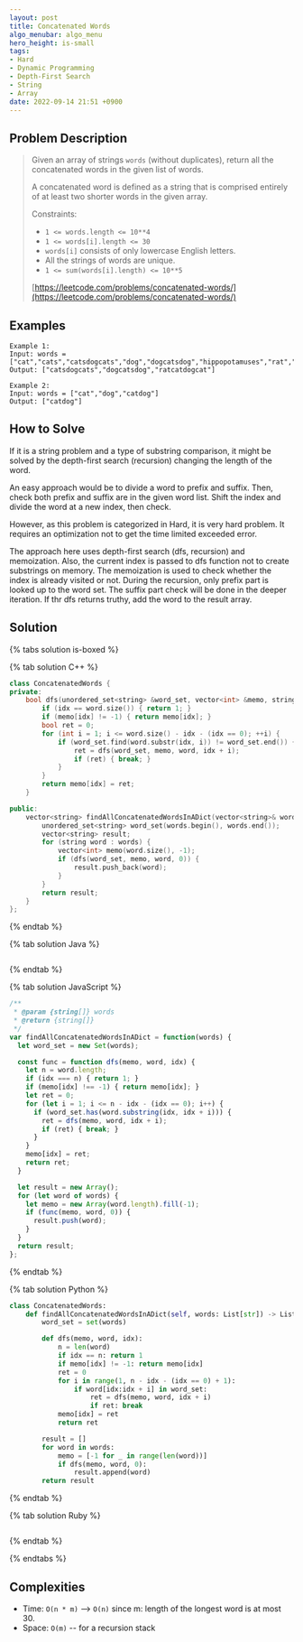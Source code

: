 ```yaml
---
layout: post
title: Concatenated Words
algo_menubar: algo_menu
hero_height: is-small
tags:
- Hard
- Dynamic Programming
- Depth-First Search
- String
- Array
date: 2022-09-14 21:51 +0900
---
```


## Problem Description
> Given an array of strings `words` (without duplicates),
> return all the concatenated words in the given list of words.
>
> A concatenated word is defined as a string that is comprised entirely of
> at least two shorter words in the given array.
>
> Constraints:
> - `1 <= words.length <= 10**4`
> - `1 <= words[i].length <= 30`
> - `words[i]` consists of only lowercase English letters.
> - All the strings of words are unique.
> - `1 <= sum(words[i].length) <= 10**5`
>
> [https://leetcode.com/problems/concatenated-words/](https://leetcode.com/problems/concatenated-words/)

## Examples
```
Example 1:
Input: words = ["cat","cats","catsdogcats","dog","dogcatsdog","hippopotamuses","rat","ratcatdogcat"]
Output: ["catsdogcats","dogcatsdog","ratcatdogcat"]
```

```
Example 2:
Input: words = ["cat","dog","catdog"]
Output: ["catdog"]
```

## How to Solve
If it is a string problem and a type of substring comparison,
it might be solved by the depth-first search (recursion) changing the length of the word.

An easy approach would be to divide a word to prefix and suffix.
Then, check both prefix and suffix are in the given word list.
Shift the index and divide the word at a new index, then check.

However, as this problem is categorized in Hard, it is very hard problem.
It requires an optimization not to get the time limited exceeded error.

The approach here uses depth-first search (dfs, recursion) and memoization.
Also, the current index is passed to dfs function not to create substrings on memory.
The memoization is used to check whether the index is already visited or not.
During the recursion, only prefix part is looked up to the word set.
The suffix part check will be done in the deeper iteration.
If thr dfs returns truthy, add the word to the result array.

## Solution

{% tabs solution is-boxed %}

{% tab solution C++ %}
```cpp
class ConcatenatedWords {
private:
    bool dfs(unordered_set<string> &word_set, vector<int> &memo, string &word, int idx) {
        if (idx == word.size()) { return 1; }
        if (memo[idx] != -1) { return memo[idx]; }
        bool ret = 0;
        for (int i = 1; i <= word.size() - idx - (idx == 0); ++i) {
            if (word_set.find(word.substr(idx, i)) != word_set.end()) {
                ret = dfs(word_set, memo, word, idx + i);
                if (ret) { break; }
            }
        }
        return memo[idx] = ret;
    }

public:
    vector<string> findAllConcatenatedWordsInADict(vector<string>& words) {
        unordered_set<string> word_set(words.begin(), words.end());
        vector<string> result;
        for (string word : words) {
            vector<int> memo(word.size(), -1);
            if (dfs(word_set, memo, word, 0)) {
                result.push_back(word);
            }
        }
        return result;
    }
};
```
{% endtab %}

{% tab solution Java %}
```java

```
{% endtab %}

{% tab solution JavaScript %}
```js
/**
 * @param {string[]} words
 * @return {string[]}
 */
var findAllConcatenatedWordsInADict = function(words) {
  let word_set = new Set(words);

  const func = function dfs(memo, word, idx) {
    let n = word.length;
    if (idx === n) { return 1; }
    if (memo[idx] !== -1) { return memo[idx]; }
    let ret = 0;
    for (let i = 1; i <= n - idx - (idx == 0); i++) {
      if (word_set.has(word.substring(idx, idx + i))) {
        ret = dfs(memo, word, idx + i);
        if (ret) { break; }
      }
    }
    memo[idx] = ret;
    return ret;
  }

  let result = new Array();
  for (let word of words) {
    let memo = new Array(word.length).fill(-1);
    if (func(memo, word, 0)) {
      result.push(word);
    }
  }
  return result;
};
```
{% endtab %}

{% tab solution Python %}
```python
class ConcatenatedWords:
    def findAllConcatenatedWordsInADict(self, words: List[str]) -> List[str]:
        word_set = set(words)

        def dfs(memo, word, idx):
            n = len(word)
            if idx == n: return 1
            if memo[idx] != -1: return memo[idx]
            ret = 0
            for i in range(1, n - idx - (idx == 0) + 1):
                if word[idx:idx + i] in word_set:
                    ret = dfs(memo, word, idx + i)
                    if ret: break
            memo[idx] = ret
            return ret

        result = []
        for word in words:
            memo = [-1 for _ in range(len(word))]
            if dfs(memo, word, 0):
                result.append(word)
        return result
```
{% endtab %}

{% tab solution Ruby %}
```ruby

```
{% endtab %}

{% endtabs %}


## Complexities
- Time: `O(n * m)` --> `O(n)` since m: length of the longest word is at most 30.
- Space: `O(m)` -- for a recursion stack
